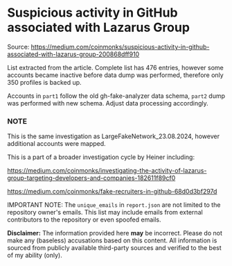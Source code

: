 # Suspicious activity in GitHub associated with Lazarus Group

Source: https://medium.com/coinmonks/suspicious-activity-in-github-associated-with-lazarus-group-200868dff910

List extracted from the article. Complete list has 476 entries, however some accounts became inactive before data dump was performed, therefore only 350 profiles is backed up.

Accounts in `part1` follow the old gh-fake-analyzer data schema, `part2` dump was performed with new schema. Adjust data processing accordingly.

### NOTE

This is the same investigation as LargeFakeNetwork_23.08.2024, however additional accounts were mapped.

This is a part of a broader investigation cycle by Heiner including:

https://medium.com/coinmonks/investigating-the-activity-of-lazarus-group-targeting-developers-and-companies-182611f89cf0

https://medium.com/coinmonks/fake-recruiters-in-github-68d0d3bf297d

IMPORTANT NOTE: The `unique_emails` in `report.json` are not limited to the repository owner's emails. This list may include emails from external contributors to the repository or even spoofed emails.

**Disclaimer:** The information provided here **may** be incorrect. Please do not make any (baseless) accusations based on this content. All information is sourced from publicly available third-party sources and verified to the best of my ability (only).